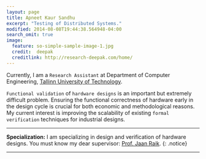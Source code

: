 ```yaml
---
layout: page
title: Apneet Kaur Sandhu
excerpt: "Testing of Distributed Systems."
modified: 2014-08-08T19:44:38.564948-04:00
search_omit: true
image:
  feature: so-simple-sample-image-1.jpg
  credit:  deepak
  creditlink: http://research-deepak.com/home/
---
```

Currently, I am a `Research Assistant` at Department of Computer Engineering, [Tallinn University of Technology](http://www.ttu.ee/doktorandile).

`Functional validation` of `hardware designs` is an important but extremely difficult problem. 
Ensuring the functional correctness of hardware early in the design cycle is crucial for both economic and methodological
reasons. My current interest is improving the scalability of existing `formal verification` techniques for industrial designs. 


--- 
**Specialization:** I am specializing in design and verification of hardware designs. 
You must know my dear supervisor: [Prof. Jaan Raik](https://www.etis.ee/Portal/Persons/Display/95088b5c-1e1e-444e-b1d1-c04f0d1da41e).
{: .notice}

---

